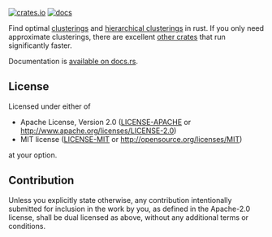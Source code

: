 [![crates.io](https://img.shields.io/crates/v/exact-clustering.svg)](https://crates.io/crates/exact-clustering)
[![docs](https://docs.rs/exact-clustering/badge.svg)](https://docs.rs/exact-clustering)

Find optimal [clusterings](https://en.wikipedia.org/wiki/Cluster_analysis) and [hierarchical clusterings](https://en.wikipedia.org/wiki/Hierarchical_clustering) in rust. If you only need approximate clusterings, there are excellent [other crates](https://www.arewelearningyet.com/clustering/) that run significantly faster.

Documentation is [available on docs.rs](https://docs.rs/exact-clustering).


## License

Licensed under either of

- Apache License, Version 2.0 ([LICENSE-APACHE](LICENSE-APACHE) or http://www.apache.org/licenses/LICENSE-2.0)
- MIT license ([LICENSE-MIT](LICENSE-MIT) or http://opensource.org/licenses/MIT)

at your option.


## Contribution

Unless you explicitly state otherwise, any contribution intentionally submitted
for inclusion in the work by you, as defined in the Apache-2.0 license, shall be
dual licensed as above, without any additional terms or conditions.
